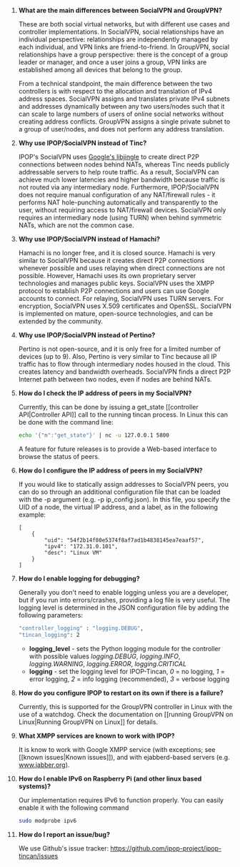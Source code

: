 1. **What are the main differences between SocialVPN and GroupVPN?**

    These are both social virtual networks, but with different use cases and controller implementations. In SocialVPN, social relationships have an individual perspective: relationships are independently managed by each individual, and VPN links are friend-to-friend. In GroupVPN, social relationships have a group perspective: there is the concept of a group leader or manager, and once a user joins a group, VPN links are established among all devices that belong to the group.

    From a technical standpoint, the main difference between the two controllers is with respect to the allocation and translation of IPv4 address spaces. SocialVPN assigns and translates private IPv4 subnets and addresses dynamically between any two users/nodes such that it can scale to large numbers of users of online social networks without creating address conflicts. GroupVPN assigns a single private subnet to a group of user/nodes, and does not perform any address translation.

1. **Why use IPOP/SocialVPN instead of Tinc?**

    IPOP's SocialVPN uses [Google's libjingle](https://developers.google.com/talk/libjingle/) to create direct
P2P connections between nodes behind NATs, whereas Tinc needs publicly addressable servers to help route
traffic. As a result, SocialVPN can achieve much lower latencies and higher bandwidth because traffic is not routed via any intermediary node. Furthermore, IPOP/SocialVPN does not require manual configuration of any NAT/firewall rules - it performs NAT hole-punching automatically and transparently to the user, without requiring access to NAT/firewall devices. SocialVPN only requires an intermediary node (using TURN) when behind symmetric NATs, which are not the common case.

1. **Why use IPOP/SocialVPN instead of Hamachi?**

    Hamachi is no longer free, and it is closed source. Hamachi is very similar to SocialVPN because
it creates direct P2P connections whenever possible and uses relaying when direct connections are not
possible. However, Hamachi uses its own proprietary server technologies and manages public keys. SocialVPN
uses the XMPP protocol to establish P2P connections and users can use Google accounts to connect. For
relaying, SocialVPN uses TURN servers. For encryption, SocialVPN uses X.509 certificates and OpenSSL. SocialVPN is implemented on mature, open-source technologies, and can be extended by the community.

1. **Why use IPOP/SocialVPN instead of Pertino?**

    Pertino is not open-source, and it is only free for a limited number of devices (up to 9). Also, Pertino is very similar to Tinc because all IP traffic has to flow through intermediary nodes housed in the cloud. This creates latency and bandwidth overheads. SocialVPN finds a direct P2P Internet path between two nodes, even if nodes are behind NATs.

1. **How do I check the IP address of peers in my SocialVPN?**

    Currently, this can be done by issuing a get_state [[controller API|Controller API]] call to the running tincan process. In Linux this can be done with the command line:

    ```bash
    echo '{"m":"get_state"}' | nc -u 127.0.0.1 5800
    ```

    A feature for future releases is to provide a Web-based interface to browse the status of peers.

1. **How do I configure the IP address of peers in my SocialVPN?**

    If you would like to statically assign addresses to SocialVPN peers, you can do so through an additional configuration file that can be loaded with the -p argument (e.g. -p ip_config.json). In this file, you specify the UID of a node, the virtual IP address, and a label, as in the following example:

    ```
    [
        {
            "uid": "54f2b14f80e5374f8af7ad1b4838145ea7eaaf57",
            "ipv4": "172.31.0.101",
            "desc": "Linux VM"
        }
    ]
    ```

1. **How do I enable logging for debugging?**

    Generally you don't need to enable logging unless you are a developer, but if you run into errors/crashes, providing a log file is very useful. The logging level is determined in the JSON configuration file by adding the following parameters:

    ```bash
    "controller_logging" : "logging.DEBUG",
    "tincan_logging": 2
    ```
    * **logging_level** - sets the Python logging module for the controller with possible values
      *logging.DEBUG*, *logging.INFO*, *logging.WARNING*, *logging.ERROR*, *logging.CRITICAL*
    * **logging** - set the logging level for IPOP-Tincan, _0_ = no logging, _1_ = error logging,
      _2_ = info logging (recommended), _3_ = verbose logging   


1. **How do you configure IPOP to restart on its own if there is a failure?**

    Currently, this is supported for the GroupVPN controller in Linux with the use of a watchdog. Check the documentation on [[running GroupVPN on Linux|Running GroupVPN on Linux]] for details.

1. **What XMPP services are known to work with IPOP?**

    It is know to work with Google XMPP service (with exceptions; see [[known issues|Known issues]]), and with ejabberd-based servers (e.g. www.jabber.org).

1.  **How do I enable IPv6 on Raspberry Pi (and other linux based systems)?**

    Our implementation requires IPv6 to function properly. You can easily enable it with the following command

    ```bash
    sudo modprobe ipv6
    ```

1. **How do I report an issue/bug?**

    We use Github's issue tracker: https://github.com/ipop-project/ipop-tincan/issues

    